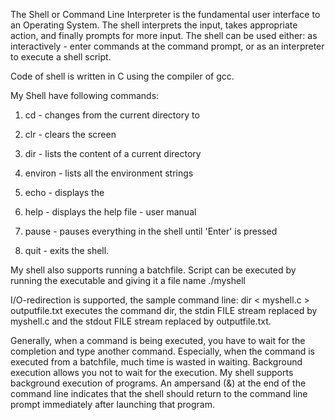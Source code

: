 The Shell or Command Line Interpreter is the fundamental user interface to an Operating System.
The shell interprets the input, takes appropriate action, and finally prompts for more input.
The shell can be used either: as interactively - enter commands at the command prompt, or as an interpreter to execute a shell script.

Code of shell is written in C using the compiler of gcc.

My Shell have following commands:

1. cd <directory> - changes from the current directory to <directory>

2. clr - clears the screen

3. dir - lists the content of a current directory

4. environ - lists all the environment strings

5. echo <comment> - displays the <comment>

6. help - displays the help file - user manual

7. pause - pauses everything in the shell until 'Enter' is pressed

8. quit - exits the shell.

My shell also supports running a batchfile. Script can be executed by running the executable and giving it a file name ./myshell <batchfile>

I/O-redirection is supported, the sample command line: dir < myshell.c > outputfile.txt executes the command dir, the stdin FILE stream
replaced by myshell.c and the stdout FILE stream replaced by outputfile.txt.

Generally, when a command is being executed, you have to wait for the completion and type another command. Especially, when the command
is executed from a batchfile, much time is wasted in waiting. Background execution allows you not to wait for the execution.
My shell supports background execution of programs. An ampersand (&) at the end of the command line indicates that the
shell should return to the command line prompt immediately after launching that program.
